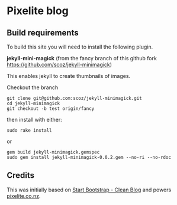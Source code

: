 # Pixelite blog

## Build requirements

To build this site you will need to install the following plugin.

**jekyll-mini-magick** (from the fancy branch of this github fork https://github.com/scoz/jekyll-minimagick)

This enables jekyll to create thumbnails of images.

Checkout the branch

    git clone git@github.com:scoz/jekyll-minimagick.git
    cd jekyll-minimagick
    git checkout -b test origin/fancy

then install with either:

    sudo rake install

or

    gem build jekyll-minimagick.gemspec
    sudo gem install jekyll-minimagick-0.0.2.gem --no-ri --no-rdoc

## Credits

This was initially based on [Start Bootstrap - Clean Blog](https://github.com/IronSummitMedia/startbootstrap-clean-blog) and powers [pixelite.co.nz](http://www.pixelite.co.nz/).
